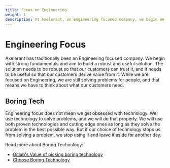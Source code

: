 ```yaml
---
title: Focus on Engineering
weight: 1
description: At Axelerant, an Engineering focused company, we begin on strong fundamentals and aim to build a robust and useful solution for our customers. While we are focused on engineering, we are still solving problems for people.
---
```


# Engineering Focus

Axelerant has traditionally been an Engineering focused company. We begin with strong fundamentals and aim to build a robust and useful solution. The solution needs to be robust so that our customers can trust it, and it needs to be useful so that our customers derive value from it. While we are focused on Engineering, we are still solving problems for people, and that means we have to think about what our customers need.

## Boring Tech

Engineering focus does not mean we get obsessed with technology. We use technology to solve problems, and we will do that properly. We will use both proven technologies and cutting edge ones as long as they solve the problem in the best possible way. But if our choice of technology stops us from solving a problem, we stop using it and leave it aside for another day.

Read more about Boring Technology:

- [Gitlab's Value of picking boring technology](https://about.gitlab.com/handbook/values/#boring-solutions)
- [Choose Boring Technology](https://boringtechnology.club/)
